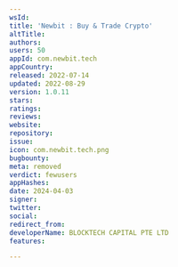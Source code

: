 ```yaml
---
wsId: 
title: 'Newbit : Buy & Trade Crypto'
altTitle: 
authors: 
users: 50
appId: com.newbit.tech
appCountry: 
released: 2022-07-14
updated: 2022-08-29
version: 1.0.11
stars: 
ratings: 
reviews: 
website: 
repository: 
issue: 
icon: com.newbit.tech.png
bugbounty: 
meta: removed
verdict: fewusers
appHashes: 
date: 2024-04-03
signer: 
twitter: 
social: 
redirect_from: 
developerName: BLOCKTECH CAPITAL PTE LTD
features: 

---
```


